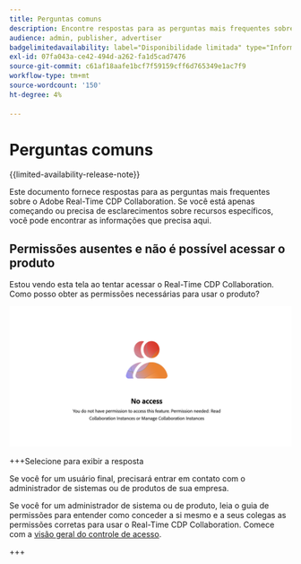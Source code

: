 ```yaml
---
title: Perguntas comuns
description: Encontre respostas para as perguntas mais frequentes sobre o Adobe Real-Time CDP Collaboration
audience: admin, publisher, advertiser
badgelimitedavailability: label="Disponibilidade limitada" type="Informative" url="https://helpx.adobe.com/legal/product-descriptions/real-time-customer-data-platform-collaboration.html newtab=true"
exl-id: 07fa043a-ce42-494d-a262-fa1d5cad7476
source-git-commit: c61af18aafe1bcf7f59159cff6d765349e1ac7f9
workflow-type: tm+mt
source-wordcount: '150'
ht-degree: 4%

---
```


# Perguntas comuns

{{limited-availability-release-note}}

Este documento fornece respostas para as perguntas mais frequentes sobre o Adobe Real-Time CDP Collaboration. Se você está apenas começando ou precisa de esclarecimentos sobre recursos específicos, você pode encontrar as informações que precisa aqui.

## Permissões ausentes e não é possível acessar o produto

Estou vendo esta tela ao tentar acessar o Real-Time CDP Collaboration. Como posso obter as permissões necessárias para usar o produto?

![Tela de permissões indisponível ao acessar o Real-Time CDP Collaboration](/help/assets/reference/common-questions/permissions-missing-screen.png)

+++Selecione para exibir a resposta

Se você for um usuário final, precisará entrar em contato com o administrador de sistemas ou de produtos de sua empresa.

Se você for um administrador de sistema ou de produto, leia o guia de permissões para entender como conceder a si mesmo e a seus colegas as permissões corretas para usar o Real-Time CDP Collaboration. Comece com a [visão geral do controle de acesso](/help/guide/permissions/overview.md).

+++